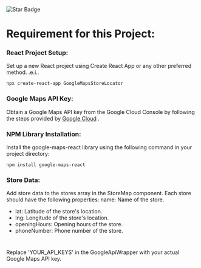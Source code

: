 ![Star Badge](https://img.shields.io/static/v1?label=%F0%9F%8C%9F&message=If%20Useful&style=style=flat&color=BC4E99)
# Requirement for this Project:

### React Project Setup:

Set up a new React project using Create React App or any other preferred method.
.e.i..
```
npx create-react-app GoogleMapsStoreLocator
```

### Google Maps API Key:

Obtain a Google Maps API key from the Google Cloud Console by following the steps provided by 
<a href="https://console.cloud.google.com/">Google Cloud</a> .

### NPM Library Installation:

Install the google-maps-react library using the following command in your project directory:

```npm install google-maps-react```

### Store Data:

Add store data to the stores array in the StoreMap component. Each store should have the following properties:
name: Name of the store.

- lat: Latitude of the store's location.
- lng: Longitude of the store's location.
- openingHours: Opening hours of the store.
- phoneNumber: Phone number of the store.

#

Replace 'YOUR_API_KEYS' in the GoogleApiWrapper with your actual Google Maps API key.
